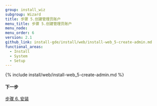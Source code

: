 ```yaml
---
group: install_wiz
subgroup: Wizard
title: 步骤 5.创建管理员账户
menu_title: 步骤 5.创建管理员账户
menu_node:
menu_order: 6
version: 2.1
github_link: install-gde/install/web/install-web_5-create-admin.md
functional_areas:
  - Install
  - System
  - Setup
---
```


{% include install/web/install-web_5-create-admin.md %}

#### 下一步
<a href="{{ page.baseurl }}/install-gde/install/web/install-web_6-install.html">步骤 6. 安装</a>
